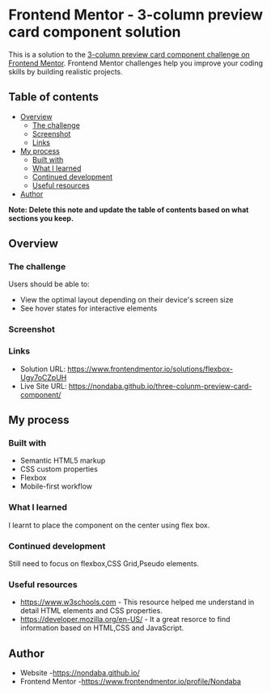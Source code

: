 # Frontend Mentor - 3-column preview card component solution

This is a solution to the [3-column preview card component challenge on Frontend Mentor](https://www.frontendmentor.io/challenges/3column-preview-card-component-pH92eAR2-). Frontend Mentor challenges help you improve your coding skills by building realistic projects.

## Table of contents

- [Overview](#overview)
  - [The challenge](#the-challenge)
  - [Screenshot](#screenshot)
  - [Links](#links)
- [My process](#my-process)
  - [Built with](#built-with)
  - [What I learned](#what-i-learned)
  - [Continued development](#continued-development)
  - [Useful resources](#useful-resources)
- [Author](#author)

**Note: Delete this note and update the table of contents based on what sections you keep.**

## Overview

### The challenge

Users should be able to:

- View the optimal layout depending on their device's screen size
- See hover states for interactive elements

### Screenshot

### Links

- Solution URL: https://www.frontendmentor.io/solutions/flexbox-Ugy7oCZpUH
- Live Site URL: https://nondaba.github.io/three-colunm-preview-card-component/

## My process

### Built with

- Semantic HTML5 markup
- CSS custom properties
- Flexbox
- Mobile-first workflow

### What I learned

I learnt to place the component on the center using flex box.

### Continued development

Still need to focus on flexbox,CSS Grid,Pseudo elements.

### Useful resources

- https://www.w3schools.com - This resource helped me understand in detail HTML elements and CSS properties.
- https://developer.mozilla.org/en-US/ - It a great resorce to find information based on HTML,CSS and JavaScript.

## Author

- Website -https://nondaba.github.io/
- Frontend Mentor -https://www.frontendmentor.io/profile/Nondaba
